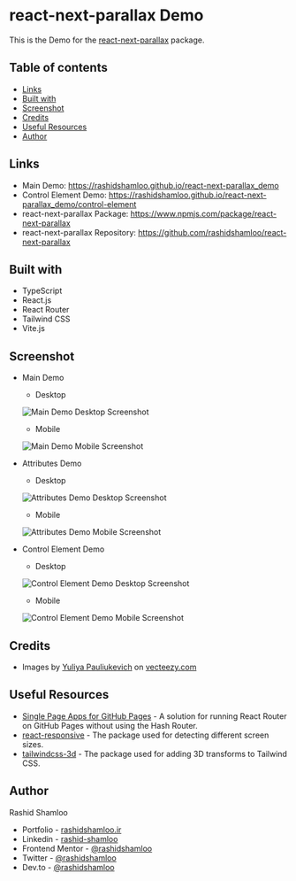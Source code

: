 # react-next-parallax Demo

This is the Demo for the [react-next-parallax](https://www.npmjs.com/package/react-next-parallax) package.

## Table of contents

- [Links](#links)
- [Built with](#built-with)
- [Screenshot](#screenshot)
- [Credits](#credits)
- [Useful Resources](#useful-resources)
- [Author](#author)

## Links

- Main Demo: https://rashidshamloo.github.io/react-next-parallax_demo
- Control Element Demo: https://rashidshamloo.github.io/react-next-parallax_demo/control-element
- react-next-parallax Package: https://www.npmjs.com/package/react-next-parallax
- react-next-parallax Repository: https://github.com/rashidshamloo/react-next-parallax

## Built with

- TypeScript
- React.js
- React Router
- Tailwind CSS
- Vite.js

## Screenshot

- Main Demo

  - Desktop

  ![Main Demo Desktop Screenshot](screenshot-main-desktop.png)

  - Mobile

  ![Main Demo Mobile Screenshot](screenshot-main-mobile.png)

- Attributes Demo

  - Desktop

  ![Attributes Demo Desktop Screenshot](screenshot-attributes-desktop.png)

  - Mobile

  ![Attributes Demo Mobile Screenshot](screenshot-attributes-mobile.png)

- Control Element Demo

  - Desktop

  ![Control Element Demo Desktop Screenshot](screenshot-control-element-desktop.png)

  - Mobile

  ![Control Element Demo Mobile Screenshot](screenshot-control-element-mobile.png)

## Credits

- Images by [Yuliya Pauliukevich](https://www.vecteezy.com/members/klyaksun) on [vecteezy.com](https://www.vecteezy.com/)

## Useful Resources

- [Single Page Apps for GitHub Pages](https://github.com/rafgraph/spa-github-pages) - A solution for running React Router on GitHub Pages without using the Hash Router.
- [react-responsive](https://www.npmjs.com/package/react-responsive) - The package used for detecting different screen sizes.
- [tailwindcss-3d](https://www.npmjs.com/package/tailwindcss-3d) - The package used for adding 3D transforms to Tailwind CSS.

## Author

Rashid Shamloo

- Portfolio - [rashidshamloo.ir](https://www.rashidshamloo.ir)
- Linkedin - [rashid-shamloo](https://www.linkedin.com/in/rashid-shamloo/)
- Frontend Mentor - [@rashidshamloo](https://www.frontendmentor.io/profile/rashidshamloo)
- Twitter - [@rashidshamloo](https://www.twitter.com/rashidshamloo)
- Dev.to - [@rashidshamloo](https://dev.to/rashidshamloo)
